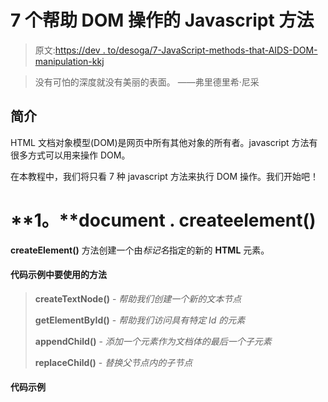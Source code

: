 # 7 个帮助 DOM 操作的 Javascript 方法

> 原文:[https://dev . to/desoga/7-JavaScript-methods-that-AIDS-DOM-manipulation-kkj](https://dev.to/desoga/7-javascript-methods-that-aids-dom-manipulation-kkj)

> 没有可怕的深度就没有美丽的表面。
> ——弗里德里希·尼采

## [](#introduction)简介

HTML 文档对象模型(DOM)是网页中所有其他对象的所有者。javascript 方法有很多方式可以用来操作 DOM。

在本教程中，我们将只看 7 种 javascript 方法来执行 DOM 操作。我们开始吧！

# [](#1-documentcreateelement)**1。****document . createelement()**

**createElement()** 方法创建一个由*标记名*指定的新的 **HTML** 元素。

#### [](#methods-to-be-used-in-the-code-example)代码示例中要使用的方法

> **createTextNode()** - *帮助我们创建一个新的文本节点*
> 
> **getElementById()** - *帮助我们访问具有特定 Id 的元素*
> 
> **appendChild()** - *添加一个元素作为文档体的最后一个子元素*
> 
> **replaceChild()** - *替换父节点内的子节点*

#### [](#code-example)代码示例